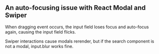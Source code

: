 ## An auto-focusing issue with React Modal and Swiper

When dragging event occurs, the input field loses focus and auto-focus again, causing the input field flicks.

Swiper interactions cause modals rerender, but if the search component is not a modal, input.blur works fine.